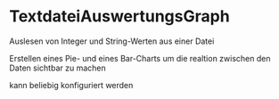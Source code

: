 # TextdateiAuswertungsGraph

<p>Auslesen von Integer und String-Werten aus einer Datei</p>
<p>Erstellen eines Pie- und eines Bar-Charts um die realtion zwischen den Daten sichtbar zu machen</p>
<p>kann beliebig konfiguriert werden</p>

